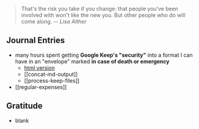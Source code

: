 > That's the risk you take if you change: that people you've been involved with won't like the new you. But other people who do will come along.
> -- <cite>Lisa Alther</cite>
## Journal Entries
-  many hours spent getting **Google Keep's "security"** into a format I can have in an "envelope" marked **in case of death or emergency** 
	- [html version](assets/concat-md-output.html)
	- [[concat-md-output]]
	- [[process-keep-files]]
- [[regular-expenses]]

## Gratitude
- blank


